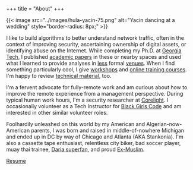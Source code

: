 +++
title = "About"
+++

{{< image src="../images/hula-yacin-75.png" alt="Yacin dancing at a wedding" style="border-radius: 8px;" >}}

I like to build algorithms to better understand network traffic, often
in the context of improving security, ascertaining ownership of
digital assets, or identifying abuse on the Internet. While completing
my Ph.D. at [Georgia Tech](https://www.cc.gatech.edu/), I published
[academic
papers](https://scholar.google.com/citations?user=WLiTyjsAAAAJ) in
these or nearby spaces and used what I learned to provide analyses in
[less](../posts) formal
[venues](https://iisp.gatech.edu/cybersecurity-news-commentary-january-2017).
When I find something particularly cool, I give
[workshops](https://forum.defcon.org/node/228551) and [online training
courses](https://learning.oreilly.com/live-training/courses/hands-on-adversarial-machine-learning/0636920285342/).
I'm happy to review [technical
material](https://learning.oreilly.com/library/view/strengthening-deep-neural/9781492044949/),
too.

I'm a fervent advocate for fully-remote work and am curious about how
to improve the remote experience from a management perspective. During
typical human work hours, I'm a security researcher at
[Corelight](https://corelight.com/). I occasionally volunteer as a
Tech Instructor for [Black Girls Code](http://www.blackgirlscode.com/)
and am interested in other similar volunteer roles.

Foolhardily unleashed on this world by my American and Algerian-now-American
parents, I was born and raised in middle-of-nowhere Michigan and ended up in DC
by way of Chicago and Atlanta (AKA Stankonia). I'm also a cassette tape
enthusiast, relentless city biker, bad soccer player, muay thai trainee, [Daria
superfan](https://www.instagram.com/dariascreens/), and proud
[Ex-Muslim](https://exmuslims.org/ex-muslims-of-north-america-debuts-billboards-in-atlanta-chicago-houston/).

[Resume](https://yacin.nadji.us/docs/resume.pdf)